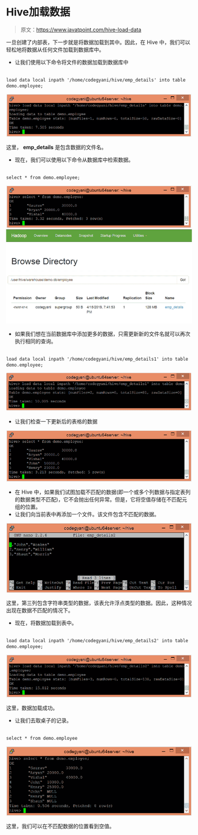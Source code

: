 # Hive加载数据

> 原文：<https://www.javatpoint.com/hive-load-data>

一旦创建了内部表，下一步就是将数据加载到其中。因此，在 Hive 中，我们可以轻松地将数据从任何文件加载到数据库中。

*   让我们使用以下命令将文件的数据加载到数据库中

```

load data local inpath '/home/codegyani/hive/emp_details' into table demo.employee;

```

![Hive Load Data](img/8266df5ea1800cae41892452fd9ef351.png)

这里， **emp_details** 是包含数据的文件名。

*   现在，我们可以使用以下命令从数据库中检索数据。

```

select * from demo.employee;

```

![Hive Load Data](img/27a7d1cef98c7c5d9a29a6eb526cc73e.png)
![Hive Load Data](img/5f16c926536f1c08e32477cecfab65a1.png)

*   如果我们想在当前数据库中添加更多的数据，只需更新新的文件名就可以再次执行相同的查询。

```

load data local inpath '/home/codegyani/hive/emp_details1' into table demo.employee;

```

![Hive Load Data](img/67c802a2c2a6fb2468eddab906f00d8a.png)

*   让我们检查一下更新后的表格的数据

![Hive Load Data](img/2fa1f1abfb61b7d8ed2d70aebce10b9f.png)

*   在 Hive 中，如果我们试图加载不匹配的数据(即一个或多个列数据与指定表列的数据类型不匹配)，它不会抛出任何异常。但是，它将空值存储在不匹配元组的位置。
*   让我们向当前表中再添加一个文件。该文件包含不匹配的数据。

![Hive Load Data](img/e9acf0e57d2d6b37d8d748fbd04ee2ff.png)

这里，第三列包含字符串类型的数据，该表允许浮点类型的数据。因此，这种情况出现在数据不匹配的情况下。

*   现在，将数据加载到表中。

```

load data local inpath '/home/codegyani/hive/emp_details2' into table demo.employee;

```

![Hive Load Data](img/612be978da61a2a87c9d83791360ac7a.png)

这里，数据加载成功。

*   让我们去取桌子的记录。

```

select * from demo.employee

```

![Hive Load Data](img/0793fc91c3298e8cb17d3de680688e4b.png)

这里，我们可以在不匹配数据的位置看到空值。